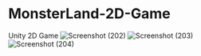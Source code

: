 # MonsterLand-2D-Game
 Unity 2D Game
![Screenshot (202)](https://github.com/EraganX/MonsterLand-2D-Game/assets/91379491/76fb1aab-da15-44d6-a749-397721901146)
![Screenshot (203)](https://github.com/EraganX/MonsterLand-2D-Game/assets/91379491/8e8c13ed-19bb-44ec-a5cc-6e692fd3b942)
![Screenshot (204)](https://github.com/EraganX/MonsterLand-2D-Game/assets/91379491/1e1e1169-5401-4679-9eb3-74d5caa853c4)
